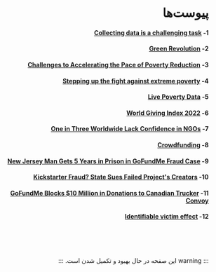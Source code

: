 <div dir="rtl" markdown="1">

# پیوست‌ها

#### 1- [Collecting data is a challenging task](https://www.lisdatacenter.org/newsletter/nl-2021-19-im-2/)

#### 2- [Green Revolution](https://en.wikipedia.org/wiki/Green_Revolution#cite_note-8)

#### 3- [Challenges to Accelerating the Pace of Poverty Reduction](<https://www.un.org/en/un-chronicle/challenges-accelerating-pace-poverty-reduction#:~:text=According%20to%20the%20latest,and%202019%20(Figure%201).>)

#### 4- [Stepping up the fight against extreme poverty](https://blogs.worldbank.org/developmenttalk/stepping-fight-against-extreme-poverty)

#### 5- [Live Poverty Data](https://worldpoverty.io/headline)

#### 6- [World Giving Index 2022](https://www.cafonline.org/docs/default-source/about-us-research/cafworldgivingindex2021_report_web2_100621.pdf)

#### 7- [One in Three Worldwide Lack Confidence in NGOs](https://news.gallup.com/opinion/gallup/258230/one-three-worldwide-lack-confidence-ngos.aspx)

#### 8- [Crowdfunding](https://en.wikipedia.org/wiki/Crowdfunding)

#### 9- [New Jersey Man Gets 5 Years in Prison in GoFundMe Fraud Case](https://www.nytimes.com/2022/08/07/nyregion/gofundme-scam-mark-damico-sentenced.html)

#### 10- [Kickstarter Fraud? State Sues Failed Project's Creators](https://www.nbcnews.com/tech/internet/kickstarter-fraud-state-sues-failed-projects-creators-n95951)

#### 11- [GoFundMe Blocks $10 Million in Donations to Canadian Trucker Convoy](https://www.nationalreview.com/news/gofundme-blocks-10-million-in-donations-to-canadian-trucker-convoy/)

#### 12- [Identifiable victim effect](https://en.wikipedia.org/wiki/Identifiable_victim_effect)

<br />
<br />
<br />

::: warning
این صفحه در حال بهبود و تکمیل شدن است.
:::

</div>
